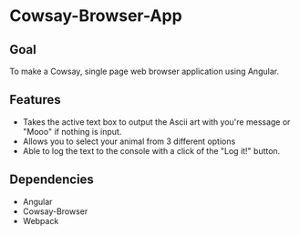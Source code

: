 # Cowsay-Browser-App

## Goal

To make a Cowsay, single page web browser application using Angular.

## Features

* Takes the active text box to output the Ascii art with you're message or "Mooo" if nothing is input.
* Allows you to select your animal from 3 different options
* Able to log the text to the console with a click of the "Log it!" button.

## Dependencies
* Angular
* Cowsay-Browser
* Webpack
